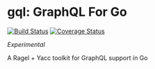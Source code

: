 # gql: GraphQL For Go

[![Build Status](https://travis-ci.org/mhamrah/gql.svg?branch=master)](https://travis-ci.org/mhamrah/gql)
[![Coverage Status](https://coveralls.io/repos/github/mhamrah/gql/badge.svg)](https://coveralls.io/github/mhamrah/gql)

_Experimental_

A Ragel + Yacc toolkit for GraphQL support in Go



